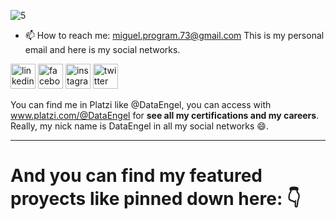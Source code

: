 ![5](https://user-images.githubusercontent.com/63415652/105883092-0eba7580-5fcc-11eb-822e-76ba4cfebd70.PNG)

* 📫 How to reach me: miguel.program.73@gmail.com This is my personal email and here is my social networks. 

[<img src='https://cdn.jsdelivr.net/npm/simple-icons@3.0.1/icons/linkedin.svg' alt='linkedin' height='40'>](https://www.linkedin.com/in/dataengel/)  [<img src='https://cdn.jsdelivr.net/npm/simple-icons@3.0.1/icons/facebook.svg' alt='facebook' height='40'>](https://www.facebook.com/DataEngel/)  [<img src='https://cdn.jsdelivr.net/npm/simple-icons@3.0.1/icons/instagram.svg' alt='instagram' height='40'>](https://www.instagram.com/dataengel/?hl=es-la)  [<img src='https://cdn.jsdelivr.net/npm/simple-icons@3.0.1/icons/twitter.svg' alt='twitter' height='40'>](https://twitter.com/DataEngel) 

You can find me in Platzi like @DataEngel, you can access with www.platzi.com/@DataEngel for **see all my certifications and my careers**. Really, my nick name is DataEngel in all my social networks 😄. 

---

# And you can find my featured proyects like pinned down here: 👇 
